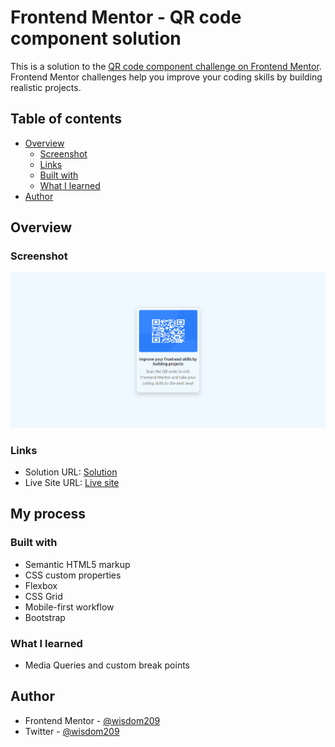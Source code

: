 # Frontend Mentor - QR code component solution

This is a solution to the [QR code component challenge on Frontend Mentor](https://www.frontendmentor.io/challenges/qr-code-component-iux_sIO_H). Frontend Mentor challenges help you improve your coding skills by building realistic projects. 

## Table of contents

- [Overview](#overview)
  - [Screenshot](#screenshot)
  - [Links](#links)
  - [Built with](#built-with)
  - [What I learned](#what-i-learned)
- [Author](#author)

## Overview

### Screenshot

![](./screenshot.png)

### Links

- Solution URL: [Solution](https://github.com/wisdom209/FrontendMentor/tree/main/qrcode)
- Live Site URL: [Live site](https://frontend-mentor-1fdk.vercel.app/qrcode/index.html)

## My process

### Built with

- Semantic HTML5 markup
- CSS custom properties
- Flexbox
- CSS Grid
- Mobile-first workflow
- Bootstrap


### What I learned

- Media Queries and custom break points

## Author
- Frontend Mentor - [@wisdom209](https://www.frontendmentor.io/profile/wisdom209)
- Twitter - [@wisdom209](https://www.twitter.com/wisdom209)
